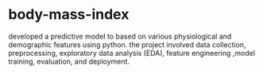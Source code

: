 # body-mass-index
developed a predictive model to based on various physiological and demographic features using python. the project involved data collection, preprocessing, exploratory data analysis (EDA), feature engineering ,model training, evaluation, and deployment.
